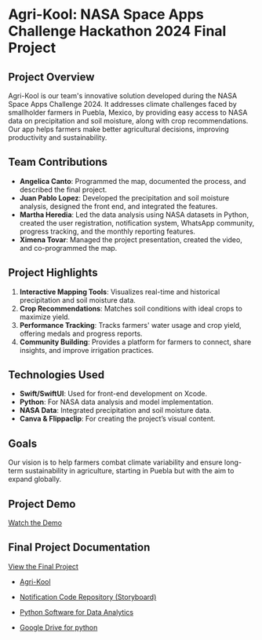 # Agri-Kool: NASA Space Apps Challenge Hackathon 2024 Final Project

## Project Overview
Agri-Kool is our team's innovative solution developed during the NASA Space Apps Challenge 2024. It addresses climate challenges faced by smallholder farmers in Puebla, Mexico, by providing easy access to NASA data on precipitation and soil moisture, along with crop recommendations. Our app helps farmers make better agricultural decisions, improving productivity and sustainability.

## Team Contributions
- **Angelica Canto**: Programmed the map, documented the process, and described the final project.
- **Juan Pablo Lopez**: Developed the precipitation and soil moisture analysis, designed the front end, and integrated the features.
- **Martha Heredia**: Led the data analysis using NASA datasets in Python, created the user registration, notification system, WhatsApp community, progress tracking, and the monthly reporting features.
- **Ximena Tovar**: Managed the project presentation, created the video, and co-programmed the map.

## Project Highlights
1. **Interactive Mapping Tools**: Visualizes real-time and historical precipitation and soil moisture data.
2. **Crop Recommendations**: Matches soil conditions with ideal crops to maximize yield.
3. **Performance Tracking**: Tracks farmers' water usage and crop yield, offering medals and progress reports.
4. **Community Building**: Provides a platform for farmers to connect, share insights, and improve irrigation practices.

## Technologies Used
- **Swift/SwiftUI**: Used for front-end development on Xcode.
- **Python**: For NASA data analysis and model implementation.
- **NASA Data**: Integrated precipitation and soil moisture data.
- **Canva & Flippaclip**: For creating the project’s visual content.

## Goals
Our vision is to help farmers combat climate variability and ensure long-term sustainability in agriculture, starting in Puebla but with the aim to expand globally.

## Project Demo
[Watch the Demo](https://drive.google.com/file/d/1m25dEco_IbvXDf4TjtqP1kgOw4ouZ3dw/view?usp=sharing)

## Final Project Documentation
[View the Final Project](https://drive.google.com/drive/folders/1ucQTRD0K_lQ-YewBwrZ1uaLgE-5PdRhn?usp=sharing)

- [Agri-Kool](https://github.com/marthaheredia48/AGRI-KOOL.git)

- [Notification Code Repository (Storyboard)](https://github.com/marthaheredia48/notification.git)
- [Python Software for Data Analytics](https://github.com/marthaheredia48/Python-Data-Analysis-Precipitation-and-Soil-Moisture.git)
- [Google Drive for python](https://drive.google.com/drive/folders/1aCzGkPbWsLawQnhoujUJ-ILcjJRTQeQx?usp=drive_link)
